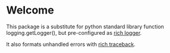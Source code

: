# Welcome

This package is a substitute for python standard library function logging.getLogger(), but pre-configured as [rich logger](https://rich.readthedocs.io/en/stable/logging.html).

It also formats unhandled errors with [rich traceback](https://rich.readthedocs.io/en/stable/traceback.html).
